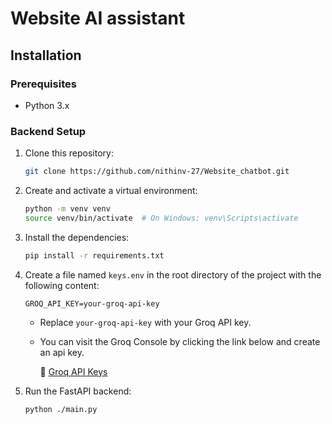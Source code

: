 # Website AI assistant

## Installation

### Prerequisites

- Python 3.x

### Backend Setup

1. Clone this repository:

   ```bash
   git clone https://github.com/nithinv-27/Website_chatbot.git
   ```
   
3. Create and activate a virtual environment:

    ```bash
    python -m venv venv
    source venv/bin/activate  # On Windows: venv\Scripts\activate
    ```

4. Install the dependencies:

    ```bash
    pip install -r requirements.txt
    ```

5. Create a file named `keys.env` in the root directory of the project with the following content:

    ```
    GROQ_API_KEY=your-groq-api-key
    ```

    - Replace `your-groq-api-key` with your Groq API key.
    - You can visit the Groq Console by clicking the link below and create an api key.
      
      🔗 [Groq API Keys](https://console.groq.com/keys)  

6. Run the FastAPI backend:

    ```bash
    python ./main.py
    ```
